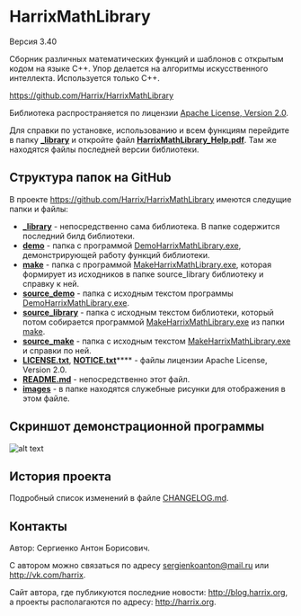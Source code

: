 HarrixMathLibrary
=================

Версия 3.40

Сборник различных математических функций и шаблонов с открытым кодом на языке C++. Упор делается на алгоритмы искусственного интеллекта. Используется только C++.

https://github.com/Harrix/HarrixMathLibrary

Библиотека распространяется по лицензии [Apache License, Version 2.0](../master/LICENSE.txt).

Для справки по установке, использованию и всем функциям перейдите в папку [**_library**](../master/_library) и откройте файл [**HarrixMathLibrary_Help.pdf**](../master/_library/HarrixMathLibrary_Help.pdf). Там же находятся файлы последней версии библиотеки.

Структура папок на GitHub
-------------------------

В проекте https://github.com/Harrix/HarrixMathLibrary имеются следущие папки и файлы:

 * [**_library**](../master/_library) - непосредственно сама библиотека. В папке содержится последний билд библиотеки.
 * [**demo**](../master/demo) - папка с программой [DemoHarrixMathLibrary.exe](../master/demo/DemoHarrixMathLibrary.exe), демонстрирующей работу функций библиотеки.
 * [**make**](../master/make) - папка с программой [MakeHarrixMathLibrary.exe](../master/make/MakeHarrixMathLibrary.exe), которая формирует из исходников в папке source_library библиотеку и справку к ней.
 * [**source_demo**](../master/source_demo) - папка с исходным текстом программы [DemoHarrixMathLibrary.exe](../master/demo/DemoHarrixMathLibrary.exe).
 * [**source_library**](../master/source_library) - папка с исходным текстом библиотеки, который потом собирается программой [MakeHarrixMathLibrary.exe](../master/make/MakeHarrixMathLibrary.exe) из папки [make](../master/make).
 * [**source_make**](../master/source_make) - папка с исходным текстом [MakeHarrixMathLibrary.exe](../master/make/MakeHarrixMathLibrary.exe) и справки по ней.
 * [**LICENSE.txt**](../master/LICENSE.txt), [**NOTICE.txt**](../master/NOTICE.txt)**** - файлы лицензии Apache License, Version 2.0.
 * [**README.md**](../master/README.md) - непосредственно этот файл.
 * [**images**](../master/images) - в папке находятся служебные рисунки для отображения в этом файле.

Скриншот демонстрационной программы
------------------------------------

![alt text](../master/images/demo.png "Пример работы программы демонстрации")
 
История проекта
---------------

Подробный список изменений в файле [CHANGELOG.md](../master/CHANGELOG.md).

Контакты
--------

Автор: Сергиенко Антон Борисович.

С автором можно связаться по адресу sergienkoanton@mail.ru или  http://vk.com/harrix.

Сайт автора, где публикуются последние новости: http://blog.harrix.org, а проекты располагаются по адресу: http://harrix.org.